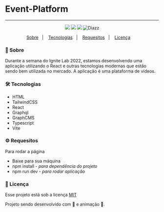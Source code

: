 # Event-Platform
***

<p align="center">  
      <a>
          <img src="https://img.shields.io/github/repo-size/wevdiaz/Event-Platform?color=%2344bd32">      
      </a>  
      <a>
          <img src="https://img.shields.io/github/license/wevdiaz/Event-Platform?color=%2344bd32">        
      </a>      
      <a>
          <img src="https://img.shields.io/github/languages/count/wevdiaz/Event-Platform?color=%2344bd32">       
      </a>      
      <a>          
          <img alt="Diazz" src="https://img.shields.io/badge/made%20by-Diazz-Event?color=%2344bd32"> 
      </a>      
  </p> 

<p align="center">
    <a href="#speech_balloon-sobre">Sobre</a>&nbsp;&nbsp;&nbsp;|&nbsp;&nbsp;&nbsp;
    <a href="#hammer_and_wrench-tecnologias">Tecnologias</a>&nbsp;&nbsp;&nbsp;|&nbsp;&nbsp;&nbsp;
    <a href="#gear-requesitos">Requesitos</a>&nbsp;&nbsp;&nbsp;|&nbsp;&nbsp;&nbsp;
    <a href="#scroll-licença">Licença</a>&nbsp;&nbsp;&nbsp;&nbsp;&nbsp;&nbsp;    
</p>

### :speech_balloon: Sobre

Durante a semana do Ignite Lab 2022, estamos desenvolvendo uma aplicação utilizando o React e outras tecnologias modernas que estão sendo bem utilizada no mercado. A aplicação é uma plataforma de vídeos.
 
 ### :hammer_and_wrench: Tecnologias
 
 * HTML
 * TailwindCSS
 * React 
 * Graphql
 * GraphCMS
 * Typescript
 * Vite

### :gear: Requesitos

Para rodar a página

* Baixe para sua máquina
* npm install - *para dependência do projeto*
* npm run dev - *para rodar aplicação*

### :scroll: Licença

Esse projeto está sob a licença [MIT](https://github.com/wevdiaz/Event-Platform/blob/main/LICENSE)

Projeto sendo desenvolvido com :blue_heart: e animação  :star_struck:.
